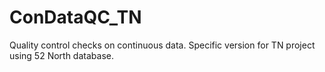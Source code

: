 # ConDataQC_TN
Quality control checks on continuous data.  Specific version for TN project using 52 North database.
